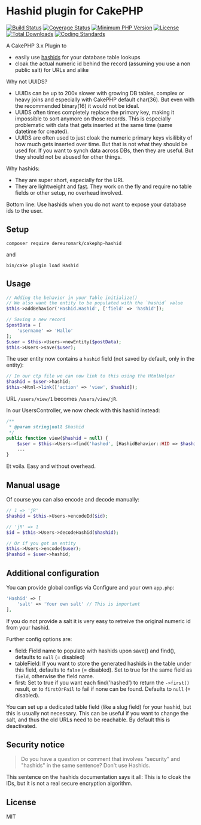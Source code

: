 # Hashid plugin for CakePHP
[![Build Status](https://api.travis-ci.org/dereuromark/cakephp-hashid.svg)](https://travis-ci.org/dereuromark/cakephp-hashid)
[![Coverage Status](https://coveralls.io/repos/dereuromark/cakephp-hashid/badge.svg)](https://coveralls.io/r/dereuromark/cakephp-hashid?branch=cake2)
[![Minimum PHP Version](http://img.shields.io/badge/php-%3E%3D%205.4-8892BF.svg)](https://php.net/)
[![License](https://poser.pugx.org/dereuromark/cakephp-hashid/license)](https://packagist.org/packages/dereuromark/cakephp-hashid)
[![Total Downloads](https://poser.pugx.org/dereuromark/cakephp-hashid/d/total.svg)](https://packagist.org/packages/dereuromark/cakephp-hashid)
[![Coding Standards](https://img.shields.io/badge/cs-PSR--2--R-yellow.svg)](https://github.com/php-fig-rectified/fig-rectified-standards)

A CakePHP 3.x Plugin to
- easily use [hashids](https://github.com/ivanakimov/hashids.php) for your database table lookups
- cloak the actual numeric id behind the record (assuming you use a non public salt) for URLs and alike

Why not UUIDS?
- UUIDs can be up to 200x slower with growing DB tables, complex or heavy joins and especially with CakePHP default char(36). But even with the recommended binary(16) it would not be ideal.
- UUIDS often times completely replace the primary key, making it impossible to sort anymore on those records. This is especially problematic with data that gets inserted
at the same time (same datetime for created).
- UUIDS are often used to just cloak the numeric primary keys visilibity of how much gets inserted over time. But that is not what they should be used for.
If you want to synch data across DBs, then they are useful. But they should not be abused for other things.

Why hashids:
- They are super short, especially for the URL
- They are lightweight and [fast](https://github.com/ivanakimov/hashids.php#speed). They work on the fly and require no table fields or other setup, no overhead involved.

Bottom line: Use hashids when you do not want to expose your database ids to the user.

## Setup
```
composer require dereuromark/cakephp-hashid
```
and
```
bin/cake plugin load Hashid
```

## Usage
```php
// Adding the behavior in your Table initialize()
// We also want the entity to be populated with the `hashid` value
$this->addBehavior('Hashid.Hashid', ['field' => 'hashid']);

// Saving a new record
$postData = [
	'username' => 'Hallo'
];
$user = $this->Users->newEntity($postData);
$this->Users->save($user);
```

The user entity now contains a `hashid` field (not saved by default, only in the entity):
```php
// In our ctp file we can now link to this using the HtmlHelper
$hashid = $user->hashid;
$this->Html->link(['action' => 'view', $hashid]);
```
URL `/users/view/1` becomes `/users/view/jR`.

In our UsersController, we now check with this hashid instead:
```php
/**
 * @param string|null $hashid
 */
public function view($hashid = null) {
	$user = $this->Users->find('hashed', [HashidBehavior::HID => $hashid])->firstOrFail();
	...
}

```

Et voila. Easy and without overhead.

## Manual usage
Of course you can also encode and decode manually:
```php
// 1 => 'jR'
$hashid = $this->Users->encodeId($id);

// 'jR' => 1
$id = $this->Users->decodeHashid($hashid);

// Or if you got an entity
$this->Users->encode($user);
$hashid = $user->hashid;
```

## Additional configuration
You can provide global configs via Configure and your own `app.php`:
```php
'Hashid' => [
	'salt' => 'Your own salt' // This is important
],
```
If you do not provide a salt it is very easy to retreive the original numeric id from your hashid.

Further config options are:
- field: Field name to populate with hashids upon save() and find(), defaults to `null` (= disabled)
- tableField: If you want to store the generated hashids in the table under this field, defaults to `false` (= disabled). Set to true for the same field as `field`, otherwise the field name.
- first: Set to true if you want each find('hashed') to return the `->first()` result, or to `firstOrFail` to fail if none can be found. Defaults to `null` (= disabled).

You can set up a dedicated table field (like a slug field) for your hashid, but this is usually not necessary.
This can be useful if you want to change the salt, and thus the old URLs need to be reachable.
By default this is deactivated.

## Security notice

> Do you have a question or comment that involves "security" and "hashids" in the same sentence? Don't use Hashids.

This sentence on the hashids documentation says it all: This is to cloak the IDs, but it is not a real secure encryption algorithm.

## License
MIT
